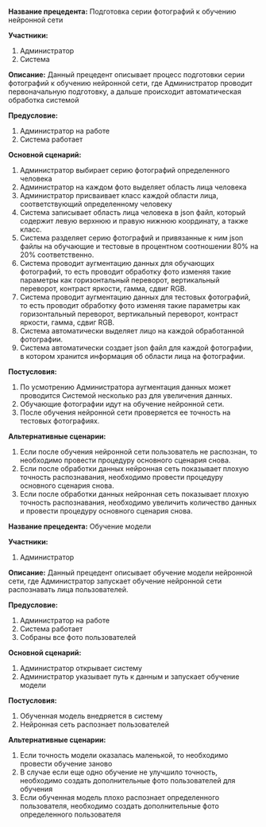 ﻿**Название прецедента:** Подготовка серии фотографий к обучению нейронной сети

**Участники:**

1. Администратор
1. Система

**Описание:** Данный прецедент описывает процесс подготовки серии фотографий к обучению нейронной сети, где Администратор проводит первоначальную подготовку, а дальше происходит автоматическая обработка системой

**Предусловие:** 

1. Администратор на работе
1. Система работает

**Основной сценарий:**

1. Администратор выбирает серию фотографий определенного человека
1. Администратор на каждом фото выделяет область лица человека
1. Администратор присваивает класс каждой области лица, соответствующий определенному человеку
1. Система записывает область лица человека в json файл, который содержит левую верхнюю и правую нижнюю координату, а также класс.
1. Система разделяет серию фотографий и привязанные к ним json файлы на обучающие и тестовые в процентном соотношении 80% на 20% соответственно.
1. Система проводит аугментацию данных для обучающих фотографий, то есть проводит обработку фото изменяя такие параметры как горизонтальный переворот, вертикальный переворот, контраст яркости, гамма, сдвиг RGB.
1. Система проводит аугментацию данных для тестовых фотографий, то есть проводит обработку фото изменяя такие параметры как горизонтальный переворот, вертикальный переворот, контраст яркости, гамма, сдвиг RGB.
1. Система автоматически выделяет лицо на каждой обработанной фотографии.
1. Система автоматически создает json файл для каждой фотографии, в котором хранится информация об области лица на фотографии.


**Постусловия:**

1. По усмотрению Администратора аугментация данных может проводится Системой несколько раз для увеличения данных.
1. Обучающие фотографии идут на обучение нейронной сети.
1. После обучения нейронной сети проверяется ее точность на тестовых фотографиях.

**Альтернативные сценарии:**

1. Если после обучения нейронной сети пользователь не распознан, то необходимо провести процедуру основного сценария снова.
1. Если после обработки данных нейронная сеть показывает плохую точность распознавания, необходимо провести процедуру основного сценария снова.
1. Если после обработки данных нейронная сеть показывает плохую точность распознавания, необходимо увеличить количество данных и провести процедуру основного сценария снова.



**Название прецедента:** Обучение модели

**Участники:**

1. Администратор

**Описание:** Данный прецедент описывает обучение модели нейронной сети, где Администратор запускает обучение нейронной сети распознавать лица пользователей.

**Предусловие:** 

1. Администратор на работе
1. Система работает
1. Собраны все фото пользователей

**Основной сценарий:**

1. Администратор открывает систему 
1. Администратор указывает путь к данным и запускает обучение модели

**Постусловия:**

1. Обученная модель внедряется в систему
1. Нейронная сеть распознает пользователей

**Альтернативные сценарии:**

1. Если точность модели оказалась маленькой, то необходимо провести обучение заново
1. В случае если еще одно обучение не улучшило точность, необходимо создать дополнительные фото пользователей для обучения
1. Если обученная модель плохо распознает определенного пользователя, необходимо создать дополнительные фото определенного пользователя

